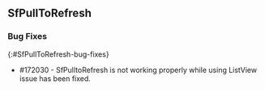## SfPullToRefresh

### Bug Fixes
{:#SfPullToRefresh-bug-fixes} 

* \#172030 - SfPulltoRefresh is not working properly while using ListView issue has been fixed. 